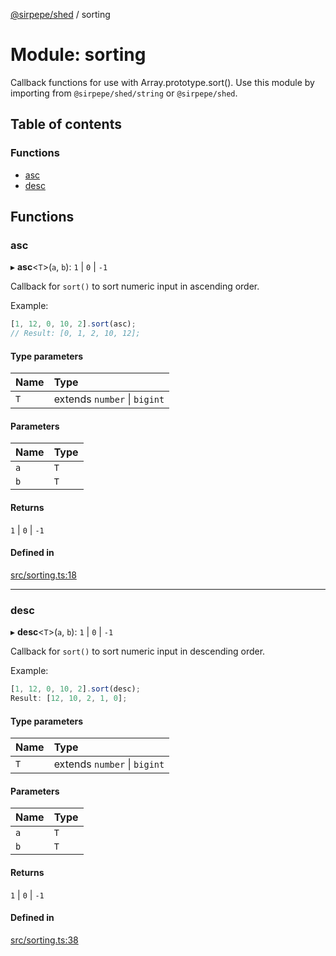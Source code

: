 [@sirpepe/shed](../README.md) / sorting

# Module: sorting

Callback functions for use with Array.prototype.sort(). Use this module by
importing from `@sirpepe/shed/string` or `@sirpepe/shed`.

## Table of contents

### Functions

- [asc](sorting.md#asc)
- [desc](sorting.md#desc)

## Functions

### asc

▸ **asc**<`T`\>(`a`, `b`): ``1`` \| ``0`` \| ``-1``

Callback for `sort()` to sort numeric input in ascending order.

Example:

```javascript
[1, 12, 0, 10, 2].sort(asc);
// Result: [0, 1, 2, 10, 12];
```

#### Type parameters

| Name | Type |
| :------ | :------ |
| `T` | extends `number` \| `bigint` |

#### Parameters

| Name | Type |
| :------ | :------ |
| `a` | `T` |
| `b` | `T` |

#### Returns

``1`` \| ``0`` \| ``-1``

#### Defined in

[src/sorting.ts:18](https://github.com/SirPepe/shed/blob/3cb710a/src/sorting.ts#L18)

___

### desc

▸ **desc**<`T`\>(`a`, `b`): ``1`` \| ``0`` \| ``-1``

Callback for `sort()` to sort numeric input in descending order.

Example:

```javascript
[1, 12, 0, 10, 2].sort(desc);
Result: [12, 10, 2, 1, 0];
```

#### Type parameters

| Name | Type |
| :------ | :------ |
| `T` | extends `number` \| `bigint` |

#### Parameters

| Name | Type |
| :------ | :------ |
| `a` | `T` |
| `b` | `T` |

#### Returns

``1`` \| ``0`` \| ``-1``

#### Defined in

[src/sorting.ts:38](https://github.com/SirPepe/shed/blob/3cb710a/src/sorting.ts#L38)
